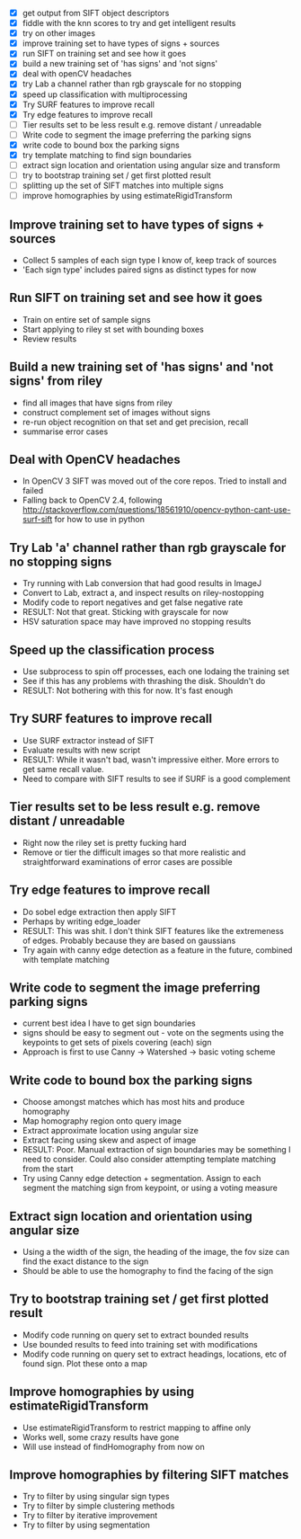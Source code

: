 - [x] get output from SIFT object descriptors
- [x] fiddle with the knn scores to try and get intelligent results
- [x] try on other images
- [x] improve training set to have types of signs + sources
- [x] run SIFT on training set and see how it goes
- [x] build a new training set of 'has signs' and 'not signs'
- [x] deal with openCV headaches
- [x] try Lab a channel rather than rgb grayscale for no stopping
- [x] speed up classification with multiprocessing
- [x] Try SURF features to improve recall
- [x] Try edge features to improve recall
- [ ] Tier results set to be less result e.g. remove distant / unreadable
- [ ] Write code to segment the image preferring the parking signs
- [x] write code to bound box the parking signs
- [x] try template matching to find sign boundaries
- [ ] extract sign location and orientation using angular size and transform
- [ ] try to bootstrap training set / get first plotted result
- [ ] splitting up the set of SIFT matches into multiple signs
- [ ] improve homographies by using estimateRigidTransform

Improve training set to have types of signs + sources
-----------------------------------------------------
- Collect 5 samples of each sign type I know of, keep track of sources
- 'Each sign type' includes paired signs as distinct types for now

Run SIFT on training set and see how it goes
--------------------------------------------
- Train on entire set of sample signs
- Start applying to riley st set with bounding boxes
- Review results

Build a new training set of 'has signs' and 'not signs' from riley
------------------------------------------------------------------
- find all images that have signs from riley
- construct complement set of images without signs 
- re-run object recognition on that set and get precision, recall 
- summarise error cases

Deal with OpenCV headaches
--------------------------
- In OpenCV 3 SIFT was moved out of the core repos. Tried to install and failed
- Falling back to OpenCV 2.4, following
  http://stackoverflow.com/questions/18561910/opencv-python-cant-use-surf-sift
  for how to use in python

Try Lab 'a' channel rather than rgb grayscale for no stopping signs
--------------------------------------------------
- Try running with Lab conversion that had good results in ImageJ
- Convert to Lab, extract a, and inspect results on riley-nostopping
- Modify code to report negatives and get false negative rate
- RESULT: Not that great. Sticking with grayscale for now 
- HSV saturation space may have improved no stopping results

Speed up the classification process
-----------------------------------
- Use subprocess to spin off processes, each one lodaing the training set
- See if this has any problems with thrashing the disk. Shouldn't do
- RESULT: Not bothering with this for now. It's fast enough

Try SURF features to improve recall
-----------------------------------
- Use SURF extractor instead of SIFT
- Evaluate results with new script
- RESULT: While it wasn't bad, wasn't impressive either. More errors to get same
  recall value.
- Need to compare with SIFT results to see if SURF is a good complement

Tier results set to be less result e.g. remove distant / unreadable
-------------------------------------------------------------------
- Right now the riley set is pretty fucking hard
- Remove or tier the difficult images so that more realistic and straightforward
  examinations of error cases are possible

Try edge features to improve recall
-----------------------------------
- Do sobel edge extraction then apply SIFT 
- Perhaps by writing edge\_loader
- RESULT: This was shit. I don't think SIFT features like the extremeness
  of edges. Probably because they are based on gaussians
- Try again with canny edge detection as a feature in the future, combined with
  template matching

Write code to segment the image preferring parking signs
--------------------------------------------------------
- current best idea I have to get sign boundaries
- signs should be easy to segment out - vote on the segments using the keypoints
  to get sets of pixels covering (each) sign
- Approach is first to use Canny -> Watershed -> basic voting scheme

Write code to bound box the parking signs
-----------------------------------------
- Choose amongst matches which has most hits and produce homography
- Map homography region onto query image
- Extract approximate location using angular size
- Extract facing using skew and aspect of image
- RESULT: Poor. Manual extraction of sign boundaries may be something I need to
  consider. Could also consider attempting template matching from the start
- Try using Canny edge detection + segmentation. Assign to each segment the
  matching sign from keypoint, or using a voting measure

Extract sign location and orientation using angular size
--------------------------------------------------------
- Using a the width of the sign, the heading of the image, the fov size can
  find the exact distance to the sign
- Should be able to use the homography to find the facing of the sign

Try to bootstrap training set / get first plotted result
--------------------------------------------------------
- Modify code running on query set to extract bounded results
- Use bounded results to feed into training set with modifications
- Modify code running on query set to extract headings, locations, etc
  of found sign. Plot these onto a map


Improve homographies by using estimateRigidTransform
----------------------------------------------------
 - Use estimateRigidTransform to restrict mapping to affine only
 - Works well, some crazy results have gone
 - Will use instead of findHomography from now on

Improve homographies by filtering SIFT matches
----------------------------------------------
 - Try to filter by using singular sign types
 - Try to filter by simple clustering methods
 - Try to filter by iterative improvement
 - Try to filter by using segmentation
